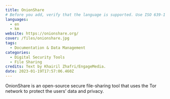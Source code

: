 ```yaml
---
title: OnionShare
# Before you add, verify that the language is supported. Use ISO 639-1 code only without country code. ms instead of ms_MY. If the source language is English, do not add to the list.
languages:
  - en
  - km
website: https://onionshare.org/
cover: /files/onionshare.jpg
tags:
  - Documentation & Data Management
categories:
  - Digital Security Tools
  - File Sharing
credits: Text by Khairil Zhafri/EngageMedia.
date: 2023-01-19T17:57:06.460Z
---
```

OnionShare is an open-source secure file-sharing tool that uses the Tor network to protect the users’ data and privacy.